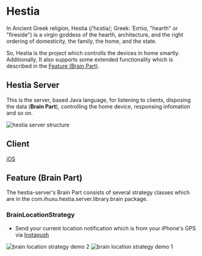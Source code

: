 # Hestia

In Ancient Greek religion, Hestia (/ˈhɛstiə/; Greek: Ἑστία, "hearth" or "fireside") is a virgin goddess of the hearth, architecture, and the right ordering of domesticity, the family, the home, and the state.

So, Hestia is the project which controlls the devices in home smartly. Additionally, It also supports some extended functionality which is described in the [Feature (Brain Part)](#feature-brain-part).

## Hestia Server
This is the server, based Java language, for listening to clients, disposing the data (<b>Brain Part</b>), controlling the home device, responsing infomation and so on.

![hestia server structure](https://docs.google.com/drawings/d/e/2PACX-1vSCb37rXZ-ngSvVRu3TqxvlO3cdOPEyslglEa-SK8WoeEmHpSSwC1bdy0W4ido_F_uG5PBejP_WOp7G/pub?w=961&h=282)


## Client

[iOS](https://github.com/GenialX/hestia-ios)

## Feature (Brain Part)

The hestia-server's Brain Part consists of several strategy classes which are in the com.ihuxu.hestia.server.library.brain package.

### BrainLocationStrategy

- Send your current location notification which is from your iPhone's GPS via [Instapush](https://instapush.im)

![brain location strategy demo 2](https://docs.google.com/drawings/d/e/2PACX-1vQGbogrYSOcAQJR0Cg1CZptV9hgJtn0W4JirzzCNcvjgks2-_QUMinGmYzOOU4wZTjIr15DrY61PBhj/pub?w=396&h=689)
![brain location strategy demo 1](https://docs.google.com/drawings/d/e/2PACX-1vTKq8OaYaBxn_2lj5TBKrtGyf_DX_aiZKESypFWz_cAFTbHzrMT8XZHxDiC-WrPJKbVd6ZF5DGEQ9ri/pub?w=392&h=693)

